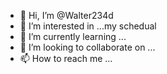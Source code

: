 - 👋 Hi, I’m @Walter234d
- 👀 I’m interested in ...my schedual
- 🌱 I’m currently learning ...
- 💞️ I’m looking to collaborate on ...
- 📫 How to reach me ...

<!---
Walter234d/Walter234d is a ✨ special ✨ repository because its `README.md` (this file) appears on your GitHub profile.
You can click the Preview link to take a look at your changes.
--->

